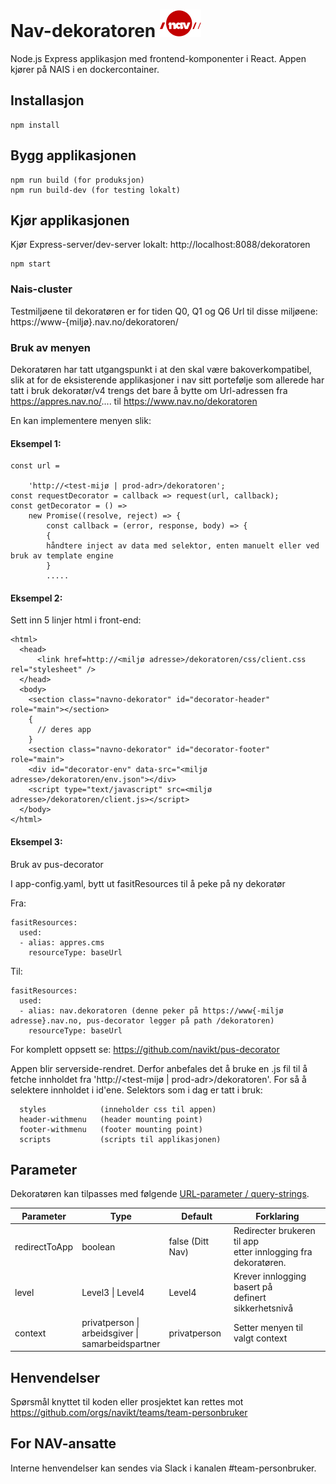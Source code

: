 
# Nav-dekoratoren ![nav.no logo](./src/ikoner/meny/navlogo.svg) 
                     

Node.js Express applikasjon med frontend-komponenter i React.
Appen kjører på NAIS i en dockercontainer.


## Installasjon

```
npm install
```

## Bygg applikasjonen

```
npm run build (for produksjon)
npm run build-dev (for testing lokalt)
```

## Kjør applikasjonen

Kjør Express-server/dev-server lokalt: http://localhost:8088/dekoratoren

```
npm start
```

### Nais-cluster

Testmiljøene til dekoratøren er for tiden Q0, Q1 og Q6 
Url til disse miljøene: https://www-{miljø}.nav.no/dekoratoren/


### Bruk av menyen

Dekoratøren har tatt utgangspunkt i at den skal være bakoverkompatibel, slik at for de eksisterende applikasjoner i nav sitt portefølje som allerede har tatt i bruk dekoratør/v4 trengs det bare å bytte om Url-adressen fra https://appres.nav.no/.... til https://www.nav.no/dekoratoren

En kan implementere menyen slik: 

#### Eksempel 1:

```
const url =
    
    'http://<test-mijø | prod-adr>/dekoratoren';
const requestDecorator = callback => request(url, callback);
const getDecorator = () =>
    new Promise((resolve, reject) => {
        const callback = (error, response, body) => {
        {
        håndtere inject av data med selektor, enten manuelt eller ved bruk av template engine
        }
        .....
```

#### Eksempel 2: 
Sett inn 5 linjer html i front-end:
```
<html>
  <head>
      <link href=http://<miljø adresse>/dekoratoren/css/client.css rel="stylesheet" /> 
  </head>
  <body>
    <section class="navno-dekorator" id="decorator-header" role="main"></section>
    {
      // deres app 
    }
    <section class="navno-dekorator" id="decorator-footer" role="main">
    <div id="decorator-env" data-src="<miljø adresse>/dekoratoren/env.json"></div>
    <script type="text/javascript" src=<miljø adresse>/dekoratoren/client.js></script>
  </body>
</html>
```

#### Eksempel 3:
Bruk av pus-decorator

I app-config.yaml, bytt ut fasitResources til å peke på ny dekoratør

Fra:
```
fasitResources:
  used:
  - alias: appres.cms
    resourceType: baseUrl
```

Til:
```
fasitResources:
  used:
  - alias: nav.dekoratoren (denne peker på https://www{-miljø adresse}.nav.no, pus-decorator legger på path /dekoratoren)
    resourceType: baseUrl
```
For komplett oppsett se: https://github.com/navikt/pus-decorator

Appen blir serverside-rendret. Derfor anbefales det å bruke en .js fil til å fetche innholdet fra 'http://<test-mijø | prod-adr>/dekoratoren'. For så å selektere innholdet i id'ene. Selektors som i dag er tatt i bruk:
   
      styles            (inneholder css til appen)
      header-withmenu   (header mounting point)
      footer-withmenu   (footer mounting point)
      scripts           (scripts til applikasjonen)


## Parameter
Dekoratøren kan tilpasses med følgende [URL-parameter / query-strings](https://en.wikipedia.org/wiki/Query_string). <br>

| Parameter         | Type                                                   | Default            | Forklaring                                                          |
| ----------------- |--------------------------------------------------------|--------------------| --------------------------------------------------------------------|
| redirectToApp     | boolean                                                | false (Ditt Nav)   | Redirecter brukeren til app <br>etter innlogging fra dekoratøren. |
| level             | Level3 \| Level4                                          | Level4             | Krever innlogging basert på <br>definert sikkerhetsnivå             |
| context           | privatperson \|<br>arbeidsgiver \|<br>samarbeidspartner | privatperson       | Setter menyen til valgt context                                     |

## Henvendelser

Spørsmål knyttet til koden eller prosjektet kan rettes mot https://github.com/orgs/navikt/teams/team-personbruker

## For NAV-ansatte

Interne henvendelser kan sendes via Slack i kanalen #team-personbruker.
